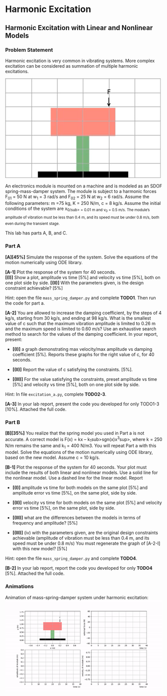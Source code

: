 # Harmonic Excitation
## Harmonic Excitation with Linear and Nonlinear Models


### Problem Statement
Harmonic excitation is very common in vibrating systems. More complex excitation can be considered as summation of multiple harmonic excitations.

![module](./images/electronics_module.png)

An electronics module is mounted on a machine and is modeled as an SDOF spring-mass-damper system. The module is subject to a harmonic forces F<sub>01</sub> = 50 N at w<sub>1</sub> = 3 rad/s and F<sub>02</sub> = 25 N at w<sub>2</sub> = 6 rad/s. Assume the following parameters: m =75 kg, K = 250 N/m, c = 8 kg/s. Assume the initial conditions of the system are x<sub>0/sub> = 0.01 m and v<sub>0</sub> = 0.5 m/s. The module’s amplitude of vibration must be less than 0.4 m,  and its speed must be under 0.8 m/s, both even during the transient stage.

This lab has parts A, B, and C.


### Part A
**[A][45%]** Simulate the response of the system. Solve the equations of the motion numerically using ODE library.


**[A-1]** Plot the response of the system for 40 seconds.  
	**[(I)]** Show a plot, amplitude vs time [5%] and velocity vs time [5%], both on one plot side by side.
	**[(II)]** With the parameters given, is the design constraint achievable? [5%]

Hint: open the file `mass_spring_damper.py` and complete **TODO1**. Then run the code for part a.

**[A-2]** You are allowed to increase the damping coefficient, by the steps of 4 kg/s, starting from 30 kg/s, and ending at 98 kg/s. What is the smallest value of c such that the maximum vibration amplitude is limited to 0.26 m and the maximum speed is limited to 0.60 m/s? Use an exhaustive search method to search for the values of the damping coefficient. In your report, present: 
- **[(I)]** a graph demonstrating max velocity/max amplitude vs damping coefficient [5%]. Reports these graphs for the right value of c, for 40 seconds.
* **[(II)]** Report the value of c satisfying the constraints. [5%].
+ **[(III)]** For the value satisfying the constraints, preset amplitude vs time [5%] and velocity vs time [5%], both on one plot side by side. 

Hint: In file `excitation_a.py`, complete **TODO2-3**.

**[A-3]**  In your lab report, present the code you developed for only TODO1-3 [10%]. Attached the full code.


### Part B
**[B][35%]** You realize that the spring model you used in Part a is not accurate. A correct model is F(x) = kx – k<sub>1</sub>sub>sgn(x)x<sup>3</sup>sup>, where k = 250 N/m remains the same and k<sub>1</sub> = 400 N/m3. You will repeat Part a with this model. Solve the equations of the motion numerically using ODE library, based on the new model. Assume c = 10 kg/s.


**[B-1]** Plot the response of the system for 40 seconds. Your plot must include the results of both linear and nonlinear models. Use a solid line for the nonlinear model. Use a dashed line for the linear model. Report
- **[(I)]** amplitude vs time for both models on the same plot  [5%] and amplitude error vs time [5%], on the same plot, side by side. 
* **[(II)]** velocity vs time for both models on the same plot  [5%] and velocity error vs time [5%], on the same plot, side by side.
+ **[(III)]** what are the differences between the models in terms of frequency and amplitude? [5%]
- **[(III)]** (iv)	with the parameters given, are the original design constraints achievable (amplitude of vibration must be less than 0.4 m, and its speed must be under 0.8 m/s) You must regenerate the graph of [A-2-I] with this new model? [5%]

Hint: open the file `mass_spring_damper.py` and complete **TODO4**.

**[B-2]** In your lab report, report the code you developed for only **TODO4** [5%]. Attached the full code.  

### Animations
Animation of mass-spring-damper system under harmonic excitation:\
![overdamped](./images/harmonic_excitation.gif)



